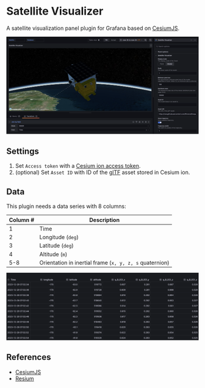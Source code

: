 # Satellite Visualizer

A satellite visualization panel plugin for Grafana based on [CesiumJS](https://cesium.com/platform/cesiumjs/).

![screenshot.png](./src/img/screenshot.png)

## Settings

1. Set `Access token` with a [Cesium ion access token](https://cesium.com/learn/ion/cesium-ion-access-tokens/).
2. (optional) Set `Asset ID` with ID of the [glTF](https://www.khronos.org/gltf/) asset stored in Cesium ion.

## Data

This plugin needs a data series with 8 columns:

| Column # | Description                                             |
| -------- | ------------------------------------------------------- |
| 1        | Time                                                    |
| 2        | Longitude (`deg`)                                       |
| 3        | Latitude (`deg`)                                        |
| 4        | Altitude (`m`)                                          |
| 5-8      | Orientation in inertial frame (`x, y, z, s` quaternion) |

![data.png](./src/img/data.png)

## References

- [CesiumJS](https://cesium.com/platform/cesiumjs/)
- [Resium](https://resium.reearth.io/)
